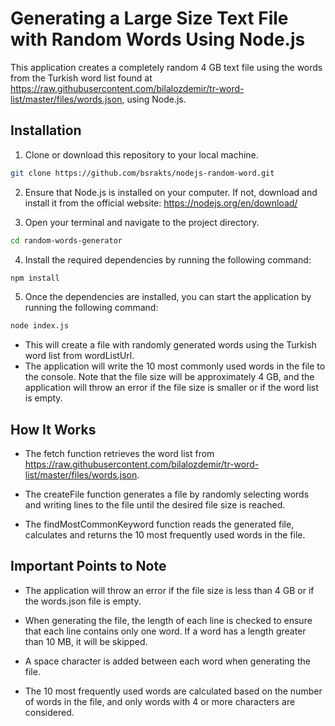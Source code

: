 
# Generating a Large Size Text File with Random Words Using Node.js

This application creates a completely random 4 GB text file using the words from the Turkish word list found at https://raw.githubusercontent.com/bilalozdemir/tr-word-list/master/files/words.json, using Node.js.



## Installation

1. Clone or download this repository to your local machine.
```bash
git clone https://github.com/bsrakts/nodejs-random-word.git
```

2. Ensure that Node.js is installed on your computer. If not, download and install it from the official website: https://nodejs.org/en/download/


3. Open your terminal and navigate to the project directory.

```bash
cd random-words-generator
``` 

4. Install the required dependencies by running the following command:

```bash
npm install
``` 

5. Once the dependencies are installed, you can start the application by running the following command:

```bash
node index.js
``` 

- This will create a file with randomly generated words using the Turkish word list from wordListUrl. 
- The application will write the 10 most commonly used words in the file to the console. Note that the file size will be approximately 4 GB, and the application will throw an error if the file size is smaller or if the word list is empty.




    
## How It Works

- The fetch function retrieves the word list from https://raw.githubusercontent.com/bilalozdemir/tr-word-list/master/files/words.json.

- The createFile function generates a file by randomly selecting words and writing lines to the file until the desired file size is reached.

- The findMostCommonKeyword function reads the generated file, calculates and returns the 10 most frequently used words in the file.


## Important Points to Note

- The application will throw an error if the file size is less than 4 GB or if the words.json file is empty.

- When generating the file, the length of each line is checked to ensure that each line contains only one word. If a word has a length greater than 10 MB, it will be skipped.

- A space character is added between each word when generating the file.

- The 10 most frequently used words are calculated based on the number of words in the file, and only words with 4 or more characters are considered.